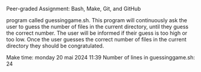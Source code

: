 Peer-graded Assignment: Bash, Make, Git, and GitHub

program called guessinggame.sh. This program will continuously ask the user to guess the number of files in the current directory, until they guess the correct number. The user will be informed if their guess is too high or too low. Once the user guesses the correct number of files in the current directory they should be congratulated.

Make time: monday 20 mai 2024  11:39
Number of lines in guessinggame.sh: 24


